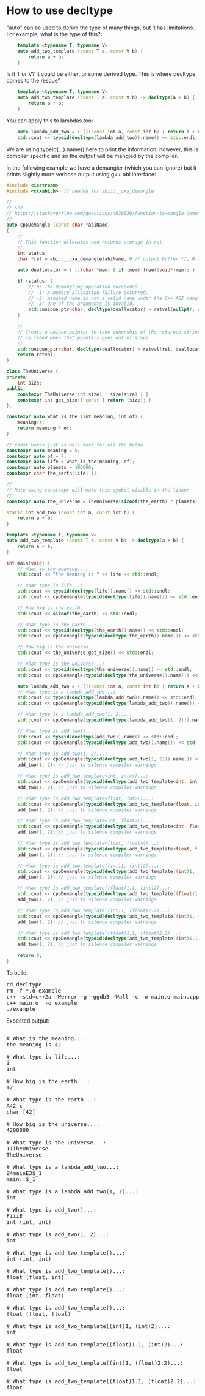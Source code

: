 How to use decltype
===================

"auto" can be used to derive the type of many things, but it has limitations.
For example, what is the type of this?:
```C++
    template <typename T, typename V>
    auto add_two_template (const T a, const V b) {
        return a + b;
    }
```
Is it T or V? It could be either, or some derived type. This is where decltype
comes to the rescue"
```C++
    template <typename T, typename V>
    auto add_two_template (const T a, const V b) -> decltype(a + b) {
        return a + b;
    }
```
You can apply this to lambdas too:
```C++
    auto lambda_add_two = ( [](const int a, const int b) { return a + b; } );
    std::cout << typeid(decltype(lambda_add_two)).name() << std::endl;
```
We are using typeid(...).name() here to print the information, however, this
is compiler specific and so the output will be mangled by the compiler.

In the following example we have a demangler (which you can ignore) but it
prints slightly more verbose output using g++ abi interface:
```C++
#include <iostream>
#include <cxxabi.h>  // needed for abi::__cxa_demangle

//
// See
// https://stackoverflow.com/questions/4939636/function-to-mangle-demangle-functions
//
auto cppDemangle (const char *abiName)
{
    //
    // This function allocates and returns storage in ret
    //
    int status;
    char *ret = abi::__cxa_demangle(abiName, 0 /* output buffer */, 0 /* length */, &status);

    auto deallocator = ( [](char *mem) { if (mem) free((void*)mem); } );

    if (status) {
        // 0: The demangling operation succeeded.
        // -1: A memory allocation failure occurred.
        // -2: mangled_name is not a valid name under the C++ ABI mangling rules.
        // -3: One of the arguments is invalid.
        std::unique_ptr<char, decltype(deallocator) > retval(nullptr, deallocator);
    }

    //
    // Create a unique pointer to take ownership of the returned string so it
    // is freed when that pointers goes out of scope
    //
    std::unique_ptr<char, decltype(deallocator) > retval(ret, deallocator);
    return retval;
}

class TheUniverse {
private:
    int size;
public:
    constexpr TheUniverse(int size) : size(size) { }
    constexpr int get_size() const { return (size); }
};

constexpr auto what_is_the (int meaning, int of) {
    meaning++;
    return meaning * of;
}

// const works just as well here for all the below
constexpr auto meaning = 5;
constexpr auto of = 7;
constexpr auto life = what_is_the(meaning, of);
constexpr auto planets = 100000;
constexpr char the_earth[life] {};

//
// Note using constexpr will make this symbol visible in the linker
//
constexpr auto the_universe = TheUniverse(sizeof(the_earth) * planets);

static int add_two (const int a, const int b) {
    return a + b;
}

template <typename T, typename V>
auto add_two_template (const T a, const V b) -> decltype(a + b) {
    return a + b;
}

int main(void) {
    // What is the meaning...:
    std::cout << "the meaning is " << life << std::endl;

    // What type is life...:
    std::cout << typeid(decltype(life)).name() << std::endl;
    std::cout << cppDemangle(typeid(decltype(life)).name()) << std::endl;

    // How big is the earth...:
    std::cout << sizeof(the_earth) << std::endl;

    // What type is the earth...:
    std::cout << typeid(decltype(the_earth)).name() << std::endl;
    std::cout << cppDemangle(typeid(decltype(the_earth)).name()) << std::endl;

    // How big is the universe...:
    std::cout << the_universe.get_size() << std::endl;

    // What type is the universe...:
    std::cout << typeid(decltype(the_universe)).name() << std::endl;
    std::cout << cppDemangle(typeid(decltype(the_universe)).name()) << std::endl;

    auto lambda_add_two = ( [](const int a, const int b) { return a + b; } );
    // What type is a lambda_add_two...:
    std::cout << typeid(decltype(lambda_add_two)).name() << std::endl;
    std::cout << cppDemangle(typeid(decltype(lambda_add_two)).name()) << std::endl;

    // What type is a lambda_add_two(1, 2)...:
    std::cout << cppDemangle(typeid(decltype(lambda_add_two(1, 2))).name()) << std::endl;

    // What type is add_two()...:
    std::cout << typeid(decltype(add_two)).name() << std::endl;
    std::cout << cppDemangle(typeid(decltype(add_two)).name()) << std::endl;

    // What type is add_two(1, 2)...:
    std::cout << cppDemangle(typeid(decltype(add_two(1, 2))).name()) << std::endl;
    add_two(1, 2); // just to silence compiler warnings

    // What type is add_two_template<int, int>()...:
    std::cout << cppDemangle(typeid(decltype(add_two_template<int, int>)).name()) << std::endl;
    add_two(1, 2); // just to silence compiler warnings

    // What type is add_two_template<float, int>()...:
    std::cout << cppDemangle(typeid(decltype(add_two_template<float, int>)).name()) << std::endl;
    add_two(1, 2); // just to silence compiler warnings

    // What type is add_two_template<int, float>()...:
    std::cout << cppDemangle(typeid(decltype(add_two_template<int, float>)).name()) << std::endl;
    add_two(1, 2); // just to silence compiler warnings

    // What type is add_two_template<float, float>()...:
    std::cout << cppDemangle(typeid(decltype(add_two_template<float, float>)).name()) << std::endl;
    add_two(1, 2); // just to silence compiler warnings

    // What type is add_two_template((int)1, (int)2)...:
    std::cout << cppDemangle(typeid(decltype(add_two_template((int)1, (int)2))).name()) << std::endl;
    add_two(1, 2); // just to silence compiler warnings

    // What type is add_two_template((float)1.1, (int)2)...:
    std::cout << cppDemangle(typeid(decltype(add_two_template((float)1.1, (int)2))).name()) << std::endl;
    add_two(1, 2); // just to silence compiler warnings

    // What type is add_two_template((int)1, (float)2.2)...:
    std::cout << cppDemangle(typeid(decltype(add_two_template((int)1, (float)2.2))).name()) << std::endl;
    add_two(1, 2); // just to silence compiler warnings

    // What type is add_two_template((float)1.1, (float)2.2)...:
    std::cout << cppDemangle(typeid(decltype(add_two_template((int)1.1, (float)2.2))).name()) << std::endl;
    add_two(1, 2); // just to silence compiler warnings

    return 0;
}
```
To build:
<pre>
cd decltype
rm -f *.o example
c++ -std=c++2a -Werror -g -ggdb3 -Wall -c -o main.o main.cpp
c++ main.o  -o example
./example
</pre>
Expected output:
<pre>

# What is the meaning...:
the meaning is 42

# What type is life...:
i
int

# How big is the earth...:
42

# What type is the earth...:
A42_c
char [42]

# How big is the universe...:
4200000

# What type is the universe...:
11TheUniverse
TheUniverse

# What type is a lambda_add_two...:
Z4mainE3$_1
main::$_1

# What type is a lambda_add_two(1, 2)...:
int

# What type is add_two()...:
FiiiE
int (int, int)

# What type is add_two(1, 2)...:
int

# What type is add_two_template<int, int>()...:
int (int, int)

# What type is add_two_template<float, int>()...:
float (float, int)

# What type is add_two_template<int, float>()...:
float (int, float)

# What type is add_two_template<float, float>()...:
float (float, float)

# What type is add_two_template((int)1, (int)2)...:
int

# What type is add_two_template((float)1.1, (int)2)...:
float

# What type is add_two_template((int)1, (float)2.2)...:
float

# What type is add_two_template((float)1.1, (float)2.2)...:
float
</pre>
